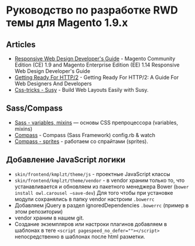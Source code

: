 # Руководство по разработке RWD темы для Magento 1.9.x

## Articles
* [Responsive Web Design Developer's Guide](http://devdocs.magento.com/guides/m1x/ce19-ee114/RWD_dev-guide.html) - Magento Community Edition (CE) 1.9 and Magento Enterprise Edition (EE) 1.14 Responsive Web Design Developer's Guide
* [Getting Ready For HTTP/2](https://www.smashingmagazine.com/2016/02/getting-ready-for-http2/) - Getting Ready For HTTP/2: A Guide For Web Designers And Developers
* [Css-tricks - Susy](https://css-tricks.com/build-web-layouts-easily-susy/) - Build Web Layouts Easily with Susy.


## Sass/Compass
* [Sass - variables, mixins](http://www.youtube.com/watch?v=iWOGk_b2yac) — основы CSS препроцессора (variables, mixins)
* [Compass](http://www.youtube.com/watch?v=jWKcPW5rXmo) - Compass (Sass Framework) config.rb & watch
* [Compass - sprites](http://www.youtube.com/watch?v=arQhD9Jc81M) - работаем со спрайтами (sprites).


## Добавление JavaScript логики
* `skin/frontend/kmplzt/theme/js` - проектные JavaScript классы 
* `skin/frontend/kmplzt/theme/vendor` - в vendor храним только то, что устанавливается и обновляем из пакетного менеджера Bower (`bower install owl.carousel —save-dev`)
Для того чтобы при установке модули сохранялись в папку vendor настроим `.bowerrc`
* Добавляем jQuery в раздел ignoredDependencies `.bowerrc` (пример в этом репозитории)
* vendor храним в нашем git.
* Создание экземпляров или настроки плагинов добавляем в шаблонах в теге `<script pagespeed_no_defer=""></script>` непосредственно в шаблонах после html разметки.

